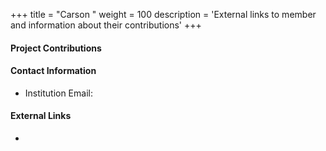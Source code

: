 +++
title = "Carson "
weight = 100
description = 'External links to member and information about their contributions'
+++

#### Project Contributions


#### Contact Information
- Institution Email: 
  
#### External Links
- 